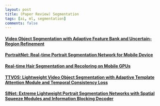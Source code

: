 ```yaml
---
layout: post    
title: (Paper Review) Segmentation       
tags: [ai, ml, segmentation]    
comments: false  
--- 
```


#### [Video Object Segmentation with Adaptive Feature Bank and Uncertain-Region Refinement](https://jihyeonryu.github.io/2021-02-16-segmentation-paper1/)
#### [PortraitNet: Real-time Portrait Segmentation Network for Mobile Device](https://jihyeonryu.github.io/2021-02-18-segmentation-paper2/)
#### [Real-time Hair Segmentation and Recoloring on Mobile GPUs](https://jihyeonryu.github.io/2021-02-19-segmentation-paper3/)
#### [TTVOS: Lightweight Video Object Segmentation with Adaptive Template Attention Module and Temporal Consistency Loss](https://jihyeonryu.github.io/2021-02-22-segmentation-paper4/)
#### [SINet: Extreme Lightweight Portrait Segmentation Networks with Spatial Squeeze Modules and Information Blocking Decoder](https://jihyeonryu.github.io/2021-02-26-segmentation-paper5/)